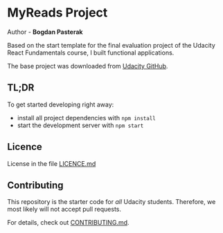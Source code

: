# MyReads Project

Author - **Bogdan Pasterak**

Based on the start template for the final evaluation project of the Udacity React Fundamentals course, I built functional applications.

The base project was downloaded from [Udacity GitHub](https://github.com/udacity/reactnd-project-myreads-starter).

## TL;DR

To get started developing right away:

* install all project dependencies with `npm install`
* start the development server with `npm start`


## Licence

License in the file [LICENCE.md](LICENCE.md)


## Contributing

This repository is the starter code for _all_ Udacity students. Therefore, we most likely will not accept pull requests.

For details, check out [CONTRIBUTING.md](CONTRIBUTING.md).
